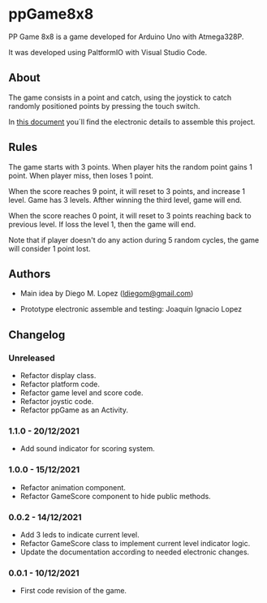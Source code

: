 # ppGame8x8

PP Game 8x8 is a game developed for Arduino Uno with Atmega328P.

It was developed using PaltformIO with Visual Studio Code.

## About

The game consists in a point and catch, using the joystick to catch randomly positioned points by pressing the touch switch.

In [this document](./doc/README.md) you´ll find the electronic details to assemble this project.

## Rules

The game starts with 3 points. When player hits the random point gains 1 point. When player miss, then loses 1 point.

When the score reaches 9 point, it will reset to 3 points, and increase 1 level. Game has 3 levels. Afther winning the third level, game will end.

When the score reaches 0 point, it will reset to 3 points reaching back to previous level. If loss the level 1, then the game will end.

Note that if player doesn't do any action during 5 random cycles, the game will consider 1 point lost.

## Authors

- Main idea by Diego M. Lopez (ldiegom@gmail.com)

- Prototype electronic assemble and testing: Joaquin Ignacio Lopez

## Changelog

### Unreleased

- Refactor display class.
- Refactor platform code.
- Refactor game level and score code.
- Refactor joystic code.
- Refactor ppGame as an Activity.

### 1.1.0 - 20/12/2021

- Add sound indicator for scoring system.

### 1.0.0 - 15/12/2021

- Refactor animation component.
- Refactor GameScore component to hide public methods.

### 0.0.2 - 14/12/2021

- Add 3 leds to indicate current level.
- Refactor GameScore class to implement current level indicator logic.
- Update the documentation according to needed electronic changes.

### 0.0.1 - 10/12/2021

- First code revision of the game.
